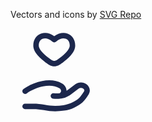Vectors and icons by <a href="https://www.svgrepo.com" target="_blank">SVG Repo</a>


<svg width="140px" height="140px" viewBox="0 0 24 24" fill="none" xmlns="http://www.w3.org/2000/svg"><g id="SVGRepo_bgCarrier" stroke-width="0"></g><g id="SVGRepo_tracerCarrier" stroke-linecap="round" stroke-linejoin="round"></g><g id="SVGRepo_iconCarrier"> <path fill-rule="evenodd" clip-rule="evenodd" d="M15.583 1.41995C16.895 1.86149 17.7501 3.09602 17.7501 4.71455C17.7501 5.73209 17.1716 6.66866 16.527 7.41588C15.8644 8.184 15.0257 8.8733 14.2921 9.40806C14.2607 9.43097 14.2295 9.45375 14.1986 9.47635C13.4866 9.99659 12.8992 10.4258 12.0001 10.4258C11.1009 10.4258 10.5135 9.99659 9.80154 9.47634C9.77061 9.45374 9.73944 9.43097 9.708 9.40805C8.97441 8.87329 8.13575 8.18399 7.47311 7.41587C6.82851 6.66865 6.25006 5.73209 6.25006 4.71456C6.25006 3.09603 7.10508 1.8615 8.41713 1.41996C9.5362 1.04335 10.8388 1.29193 12.0001 2.13723C13.1613 1.29193 14.4639 1.04335 15.583 1.41995ZM15.1046 2.84161C14.4525 2.62218 13.4802 2.76414 12.5076 3.65812C12.2206 3.92189 11.7795 3.92189 11.4925 3.65812C10.5199 2.76414 9.5476 2.62218 8.89556 2.84161C8.27008 3.0521 7.75006 3.65592 7.75006 4.71456C7.75006 5.18213 8.03458 5.77033 8.60889 6.43607C9.16518 7.08091 9.90138 7.69278 10.5916 8.19592C11.4347 8.81053 11.6351 8.92578 12.0001 8.92578C12.365 8.92578 12.5654 8.81054 13.4085 8.19593C14.0987 7.69279 14.8349 7.08093 15.3912 6.43609C15.9655 5.77034 16.2501 5.18213 16.2501 4.71455C16.2501 3.65592 15.73 3.0521 15.1046 2.84161ZM8.68397 14.448C10.5498 14.0865 12.5471 14.1676 14.1633 15.1316C14.3903 15.267 14.6031 15.4357 14.7888 15.6442C15.1646 16.0664 15.3588 16.5911 15.3679 17.1172C15.5592 16.9938 15.7508 16.8568 15.9454 16.7098L17.7526 15.3446C18.6572 14.6613 19.9718 14.6612 20.8765 15.3443C21.7125 15.9755 22.0457 17.1083 21.4473 18.0675C21.022 18.7493 20.3815 19.6922 19.7296 20.296C19.0707 20.9063 18.1329 21.4194 17.4236 21.7618C16.5621 22.1776 15.6316 22.4075 14.7269 22.5539C12.8777 22.8532 10.9535 22.8074 9.12505 22.4308C8.19064 22.2382 7.21961 22.1382 6.25999 22.1382H4.00006C3.58585 22.1382 3.25006 21.8024 3.25006 21.3882C3.25006 20.974 3.58585 20.6382 4.00006 20.6382H6.25999C7.3221 20.6382 8.39454 20.7487 9.42772 20.9616C11.0798 21.302 12.8202 21.343 14.4872 21.0732C15.3161 20.939 16.0901 20.7398 16.7715 20.4109C17.4549 20.081 18.2233 19.6466 18.7104 19.1955C19.2029 18.7393 19.7541 17.9477 20.1747 17.2736C20.3016 17.0701 20.284 16.7765 19.9727 16.5414C19.6029 16.2622 19.0264 16.2623 18.6567 16.5415L16.8496 17.9067C16.1281 18.4516 15.2402 19.0347 14.1388 19.2103C14.0276 19.2281 13.9119 19.2443 13.7918 19.2586C13.7345 19.2689 13.6749 19.2758 13.6133 19.2781C13.051 19.334 12.3998 19.347 11.6813 19.2791C11.2689 19.2402 10.9662 18.8743 11.0051 18.4619C11.0441 18.0495 11.41 17.7468 11.8223 17.7858C12.4498 17.845 13.0127 17.8319 13.4903 17.7829C13.5 17.7819 13.5096 17.7809 13.5192 17.7799C13.5392 17.7683 13.5697 17.7472 13.6096 17.7122C13.9291 17.4334 13.9576 16.9665 13.6684 16.6416C13.5951 16.5593 13.5049 16.4854 13.3949 16.4198C12.2138 15.7153 10.6363 15.5976 8.96927 15.9206C7.31174 16.2417 5.66497 16.9815 4.43392 17.8545C4.09604 18.0941 3.6279 18.0144 3.38828 17.6766C3.14867 17.3387 3.22833 16.8706 3.5662 16.6309C4.96457 15.6393 6.80866 14.8113 8.68397 14.448Z" fill="#1C274C"></path> </g></svg>